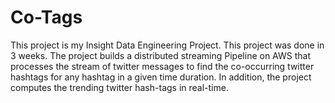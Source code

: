 # Co-Tags
This project is my Insight Data Engineering Project. This project was done in 3 weeks. The project builds a distributed streaming Pipeline on AWS that processes the stream of twitter messages to find the co-occurring twitter hashtags for any hashtag in a given time duration. In addition, the project computes the trending twitter hash-tags in real-time.
#
